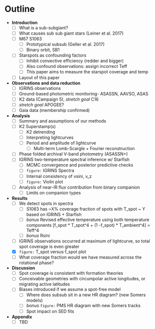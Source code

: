 # Outline

- **Introduction**
	- [ ] What is a sub-subgiant?
	- [ ] What causes sub sub giant stars (Leiner et al. 2017)
	- [ ] M67 S1063
		- [ ] Prototypical subsub (Geller et al. 2017)
		- [ ] Binary orbit, SB1
	- [ ] Starspots as confounding factors
		- [ ] Inhibit convective efficiency (redder and bigger)
		- [ ] Also confound observations: assign incorrect Teff
		- [ ] This paper aims to measure the starspot coverage and temp
	- [ ] Layout of this paper
- **Observations and data reduction**
	- [ ] IGRINS observations
	- [ ] Ground-based photometric monitoring- ASASSN, AAVSO, ASAS
	- [ ] K2 data (Campaign 5), *stretch goal* C16
	- [ ] *stretch goal* APOGEE?
	- [ ] Gaia data (membership confirmed)
- **Analysis**
	- [ ] Summary and assumptions of our methods
	- [ ] K2 Superstamp(s)
		- [ ] K2 detrending
		- [ ] Interpreting lightcurves
		- [ ] Period and amplitude of lightcurve
			- [ ] Multi-term Lomb-Scargle + Fourier reconstruction
	- [ ] Phase folded archival V-band photometry (ASASSN+)
	- [ ] IGRINS two-temperature spectral inference w/ Starfish
		- [ ] MCMC convergence and posterior predictive checks
		- [ ] `figure:` IGRINS Spectra
		- [ ] Internal consistency of vsini, v_z
		- [ ] `figure:` Violin plot
	- [ ] Analysis of near-IR flux contribution from binary companion
		- [ ] Limits on companion types
- **Results**
	- [ ] We detect spots in spectra
		- [ ] S1063 has ~X% coverage fraction of spots with T_spot ~ Y based on IGRINS + Starfish
		- [ ] *bonus* Revised effective temperature using both temperature components [f_spot * T_spot^4 + (1 -f_spot) * T_ambient^4] = Teff^4
		- [ ] *bonus* Rsini
	- [ ] IGRINS observations occurred at maximum of lightcurve, so total spot coverage is even greater
	- [x] `figure:` T_spot versus f_spot plot
	- [ ] What coverage fraction would we have measured across the rotational phase?
- **Discussion**
	- [ ] Spot coverage is consistent with formation theories
	- [ ] Conceivable geometries with circumpolar active longitudes, or migrating active latitudes
	- [ ] Biases introduced if we assume a spot-free model
		- [ ] Where does subsub sit in a new HR diagram? (new Somers models)
		- [ ] *bonus* `figure:` PMS HR diagram with new Somers tracks
		- [ ] Spot impact on SED fits
- **Appendix**
	- [ ] TBD
